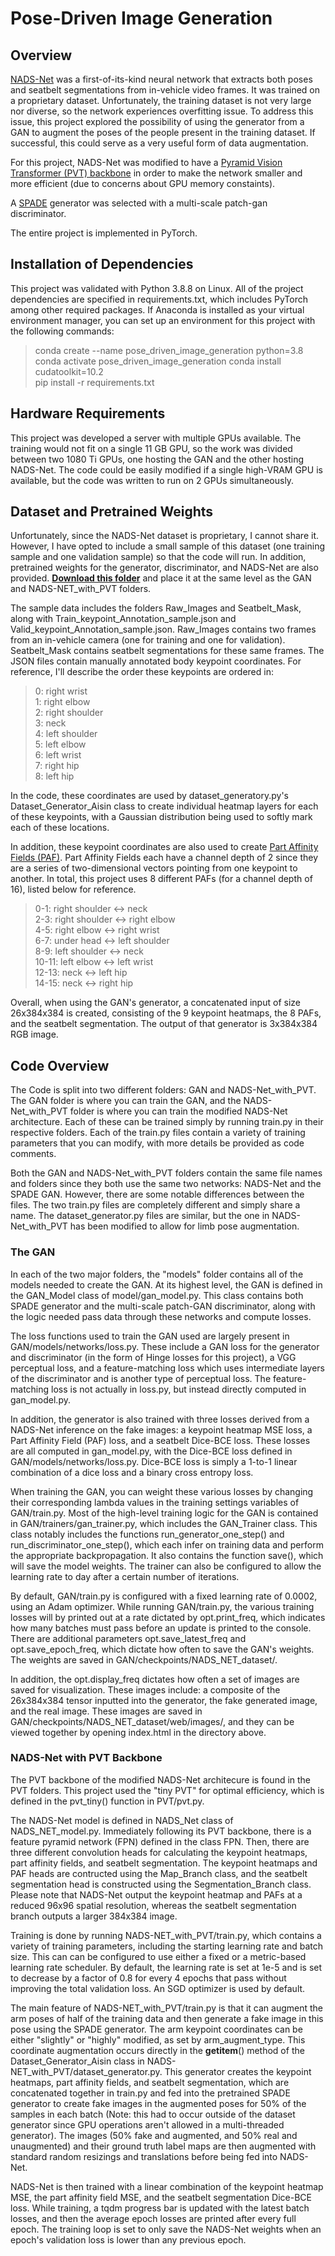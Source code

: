 # Pose-Driven Image Generation

## Overview
[NADS-Net](https://arxiv.org/abs/1910.03695) was a first-of-its-kind neural network that extracts both poses and seatbelt segmentations from in-vehicle video frames.  It was trained on a proprietary dataset.  Unfortunately, the training dataset is not very large nor diverse, so the network experiences overfitting issue.  To address this issue, this project explored the possibility of using the generator from a GAN to augment the poses of the people present in the training dataset.  If successful, this could serve as a very useful form of data augmentation.

For this project, NADS-Net was modified to have a [Pyramid Vision Transformer (PVT) backbone](https://arxiv.org/abs/2102.12122) in order to make the network smaller and more efficient (due to concerns about GPU memory constaints).

A [SPADE](https://arxiv.org/abs/1903.07291) generator was selected with a multi-scale patch-gan discriminator.

The entire project is implemented in PyTorch.

## Installation of Dependencies
This project was validated with Python 3.8.8 on Linux.  All of the project dependencies are specified in requirements.txt, which includes PyTorch among other required packages.  If Anaconda is installed as your virtual environment manager, you can set up an environment for this project with the following commands:
> conda create --name pose_driven_image_generation python=3.8  
> conda activate pose_driven_image_generation
> conda install cudatoolkit=10.2  
> pip install -r requirements.txt

## Hardware Requirements
This project was developed a server with multiple GPUs available.  The training would not fit on a single 11 GB GPU, so the work was divided between two 1080 Ti GPUs, one hosting the GAN and the other hosting NADS-Net.  The code could be easily modified if a single high-VRAM GPU is available, but the code was written to run on 2 GPUs simultaneously.

## Dataset and Pretrained Weights
Unfortunately, since the NADS-Net dataset is proprietary, I cannot share it.  However, I have opted to include a small sample of this dataset (one training sample and one validation sample) so that the code will run.  In addition, pretrained weights for the generator, discriminator, and NADS-Net are also provided.
[**Download this folder**](https://iowa-my.sharepoint.com/:f:/g/personal/ssiemons_uiowa_edu/ErrJ0JpiEd1IhPPFgPk51HgBLgIX5qAyfgvOI0HlUlQweg?e=Y9gHxr) and place it at the same level as the GAN and NADS-NET_with_PVT folders.

The sample data includes the folders Raw_Images and Seatbelt_Mask, along with Train_keypoint_Annotation_sample.json and Valid_keypoint_Annotation_sample.json.  Raw_Images contains two frames from an in-vehicle camera (one for training and one for validation).  Seatbelt_Mask contains seatbelt segmentations for these same frames.  The JSON files contain manually annotated body keypoint coordinates.  For reference, I'll describe the order these keypoints are ordered in:
> 0: right wrist  
> 1: right elbow  
> 2: right shoulder  
> 3: neck  
> 4: left shoulder  
> 5: left elbow  
> 6: left wrist  
> 7: right hip  
> 8: left hip

In the code, these coordinates are used by dataset_generatory.py's Dataset_Generator_Aisin class to create individual heatmap layers for each of these keypoints, with a Gaussian distribution being used to softly mark each of these locations.

In addition, these keypoint coordinates are also used to create [Part Affinity Fields (PAF)](https://arxiv.org/abs/1611.08050).  Part Affinity Fields each have a channel depth of 2 since they are a series of two-dimensional vectors pointing from one keypoint to another.  In total, this project uses 8 different PAFs (for a channel depth of 16), listed below for reference.
> 0-1: right shoulder <-> neck  
> 2-3: right shoulder <-> right elbow  
> 4-5: right elbow <-> right wrist  
> 6-7: under head <-> left shoulder  
> 8-9: left shoulder <-> neck  
> 10-11: left elbow <-> left wrist  
> 12-13: neck <-> left hip  
> 14-15: neck <-> right hip

Overall, when using the GAN's generator, a concatenated input of size 26x384x384 is created, consisting of the 9 keypoint heatmaps, the 8 PAFs, and the seatbelt segmentation.  The output of that generator is 3x384x384 RGB image.

## Code Overview
The Code is split into two different folders: GAN and NADS-Net_with_PVT.  The GAN folder is where you can train the GAN, and the NADS-Net_with_PVT folder is where you can train the modified NADS-Net architecture.  Each of these can be trained simply by running train.py in their respective folders.  Each of the train.py files contain a variety of training parameters that you can modify, with more details be provided as code comments.

Both the GAN and NADS-Net_with_PVT folders contain the same file names and folders since they both use the same two networks: NADS-Net and the SPADE GAN.  However, there are some notable differences between the files.  The two train.py files are completely different and simply share a name.  The dataset_generator.py files are similar, but the one in NADS-Net_with_PVT has been modified to allow for limb pose augmentation.

### The GAN
In each of the two major folders, the "models" folder contains all of the models needed to create the GAN.  At its highest level, the GAN is defined in the GAN_Model class of model/gan_model.py.  This class contains both SPADE generator and the multi-scale patch-GAN discriminator, along with the logic needed pass data through these networks and compute losses.

The loss functions used to train the GAN used are largely present in GAN/models/networks/loss.py.  These include a GAN loss for the generator and discriminator (in the form of Hinge losses for this project), a VGG perceptual loss, and a feature-matching loss which uses intermediate layers of the discriminator and is another type of perceptual loss.  The feature-matching loss is not actually in loss.py, but instead directly computed in gan_model.py.

In addition, the generator is also trained with three losses derived from a NADS-Net inference on the fake images: a keypoint heatmap MSE loss, a Part Affinity Field (PAF) loss, and a seatbelt Dice-BCE loss.  These losses are all computed in gan_model.py, with the Dice-BCE loss defined in GAN/models/networks/loss.py.  Dice-BCE loss is simply a 1-to-1 linear combination of a dice loss and a binary cross entropy loss.

When training the GAN, you can weight these various losses by changing their corresponding lambda values in the training settings variables of GAN/train.py.  Most of the high-level training logic for the GAN is contained in GAN/trainers/gan_trainer.py, which includes the GAN_Trainer class.  This class notably includes the functions run_generator_one_step() and run_discriminator_one_step(), which each infer on training data and perform the appropriate backpropagation.  It also contains the function save(), which will save the model weights.  The trainer can also be configured to allow the learning rate to day after a certain number of iterations.

By default, GAN/train.py is configured with a fixed learning rate of 0.0002, using an Adam optimizer.  While running GAN/train.py, the various training losses will by printed out at a rate dictated by opt.print_freq, which indicates how many batches must pass before an update is printed to the console.  There are additional parameters opt.save_latest_freq and opt.save_epoch_freq, which dictate how often to save the GAN's weights.  The weights are saved in GAN/checkpoints/NADS_NET_dataset/.

In addition, the opt.display_freq dictates how often a set of images are saved for visualization.  These images include: a composite of the 26x384x384 tensor inputted into the generator, the fake generated image, and the real image.  These images are saved in GAN/checkpoints/NADS_NET_dataset/web/images/, and they can be viewed together by opening index.html in the directory above.

### NADS-Net with PVT Backbone
The PVT backbone of the modified NADS-Net architecure is found in the PVT folders.  This project used the "tiny PVT" for optimal efficiency, which is defined in the pvt_tiny() function in PVT/pvt.py.

The NADS-Net model is defined in NADS_Net class of NADS_NET_model.py.  Immediately following its PVT backbone, there is a feature pyramid network (FPN) defined in the class FPN.  Then, there are three different convolution heads for calculating the keypoint heatmaps, part affinity fields, and seatbelt segmentation.  The keypoint heatmaps and PAF heads are contructed using the Map_Branch class, and the seatbelt segmentation head is constructed using the Segmentation_Branch class.  Please note that NADS-Net output the keypoint heatmap and PAFs at a reduced 96x96 spatial resolution, whereas the seatbelt segmentation branch outputs a larger 384x384 image.

Training is done by running NADS-NET_with_PVT/train.py, which contains a variety of training parameters, including the starting learning rate and batch size.  This can can be configured to use either a fixed or a metric-based learning rate scheduler.  By default, the learning rate is set at 1e-5 and is set to decrease by a factor of 0.8 for every 4 epochs that pass without improving the total validation loss.  An SGD optimizer is used by default.

The main feature of NADS-NET_with_PVT/train.py is that it can augment the arm poses of half of the training data and then generate a fake image in this pose using the SPADE generator.  The arm keypoint coordinates can be either "slightly" or "highly" modified, as set by arm_augment_type.  This coordinate augmentation occurs directly in the __getitem__() method of the Dataset_Generator_Aisin class in NADS-NET_with_PVT/dataset_generator.py.  This generator creates the keypoint heatmaps, part affinity fields, and seatbelt segmentation, which are concatenated together in train.py and fed into the pretrained SPADE generator to create fake images in the augmented poses for 50% of the samples in each batch (Note: this had to occur outside of the dataset generator since GPU operations aren't allowed in a multi-threaded generator).  The images (50% fake and augmented, and 50% real and unaugmented) and their ground truth label maps are then augmented with standard random resizings and translations before being fed into NADS-Net.

NADS-Net is then trained with a linear combination of the keypoint heatmap MSE, the part affinity field MSE, and the seatbelt segmentation Dice-BCE loss.  While training, a tqdm progress bar is updated with the latest batch losses, and then the average epoch losses are printed after every full epoch.  The training loop is set to only save the NADS-Net weights when an epoch's validation loss is lower than any previous epoch.
